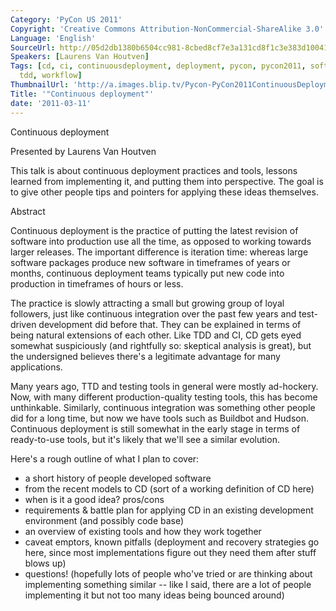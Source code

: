 ```yaml
---
Category: 'PyCon US 2011'
Copyright: 'Creative Commons Attribution-NonCommercial-ShareAlike 3.0'
Language: 'English'
SourceUrl: http://05d2db1380b6504cc981-8cbed8cf7e3a131cd8f1c3e383d10041.r93.cf2.rackcdn.com/pycon-us-2011/407_continuous-deployment.mp4
Speakers: [Laurens Van Houtven]
Tags: [cd, ci, continuousdeployment, deployment, pycon, pycon2011, softwaredevelopment,
  tdd, workflow]
ThumbnailUrl: 'http://a.images.blip.tv/Pycon-PyCon2011ContinuousDeployment817.png'
Title: '"Continuous deployment"'
date: '2011-03-11'
---
```

Continuous deployment

Presented by Laurens Van Houtven

This talk is about continuous deployment practices and tools, lessons learned
from implementing it, and putting them into perspective. The goal is to give
other people tips and pointers for applying these ideas themselves.

Abstract

Continuous deployment is the practice of putting the latest revision of
software into production use all the time, as opposed to working towards
larger releases. The important difference is iteration time: whereas large
software packages produce new software in timeframes of years or months,
continuous deployment teams typically put new code into production in
timeframes of hours or less.

The practice is slowly attracting a small but growing group of loyal
followers, just like continuous integration over the past few years and test-
driven development did before that. They can be explained in terms of being
natural extensions of each other. Like TDD and CI, CD gets eyed somewhat
suspiciously (and rightfully so: skeptical analysis is great), but the
undersigned believes there's a legitimate advantage for many applications.

Many years ago, TTD and testing tools in general were mostly ad-hockery. Now,
with many different production-quality testing tools, this has become
unthinkable. Similarly, continuous integration was something other people did
for a long time, but now we have tools such as Buildbot and Hudson. Continuous
deployment is still somewhat in the early stage in terms of ready-to-use
tools, but it's likely that we'll see a similar evolution.

Here's a rough outline of what I plan to cover:

  * a short history of people developed software 
  * from the recent models to CD (sort of a working definition of CD here) 
  * when is it a good idea? pros/cons 
  * requirements & battle plan for applying CD in an existing development environment (and possibly code base) 
  * an overview of existing tools and how they work together 
  * caveat emptors, known pitfalls (deployment and recovery strategies go here, since most implementations figure out they need them after stuff blows up) 
  * questions! (hopefully lots of people who've tried or are thinking about implementing something similar -- like I said, there are a lot of people implementing it but not too many ideas being bounced around) 

